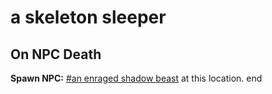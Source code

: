 # a skeleton sleeper


## On NPC Death

**Spawn NPC:**  [\#an enraged shadow beast](/npc/111018) at this location.
end